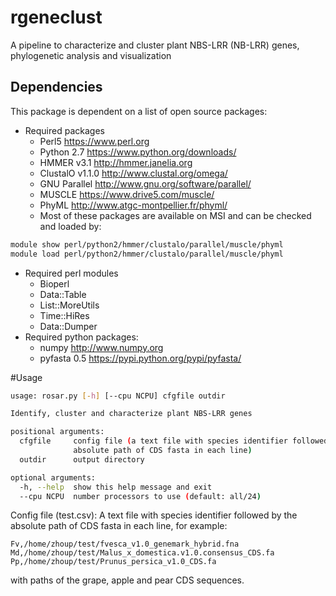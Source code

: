 # rgeneclust
A pipeline to characterize and cluster plant NBS-LRR (NB-LRR) genes, phylogenetic analysis and visualization

## Dependencies
This package is dependent on a list of open source packages:
 * Required packages
   * Perl5 https://www.perl.org
   * Python 2.7 https://www.python.org/downloads/
   * HMMER v3.1 http://hmmer.janelia.org
   * ClustalO v1.1.0 http://www.clustal.org/omega/
   * GNU Parallel http://www.gnu.org/software/parallel/
   * MUSCLE https://www.drive5.com/muscle/
   * PhyML http://www.atgc-montpellier.fr/phyml/
   * Most of these packages are available on MSI and can be checked and loaded by:
```bash
module show perl/python2/hmmer/clustalo/parallel/muscle/phyml
module load perl/python2/hmmer/clustalo/parallel/muscle/phyml
```

 * Required perl modules
   * Bioperl
   * Data::Table
   * List::MoreUtils
   * Time::HiRes
   * Data::Dumper
 * Required python packages:
   * numpy http://www.numpy.org
   * pyfasta 0.5 https://pypi.python.org/pypi/pyfasta/

#Usage
```bash
usage: rosar.py [-h] [--cpu NCPU] cfgfile outdir

Identify, cluster and characterize plant NBS-LRR genes

positional arguments:
  cfgfile     config file (a text file with species identifier followed by the
              absolute path of CDS fasta in each line)
  outdir      output directory

optional arguments:
  -h, --help  show this help message and exit
  --cpu NCPU  number processors to use (default: all/24)
```
Config file (test.csv):
  A text file with species identifier followed by the absolute path of 
  CDS fasta in each line, for example:
    
    Fv,/home/zhoup/test/fvesca_v1.0_genemark_hybrid.fna
    Md,/home/zhoup/test/Malus_x_domestica.v1.0.consensus_CDS.fa
    Pp,/home/zhoup/test/Prunus_persica_v1.0_CDS.fa
  
  with paths of the grape, apple and pear CDS sequences.

